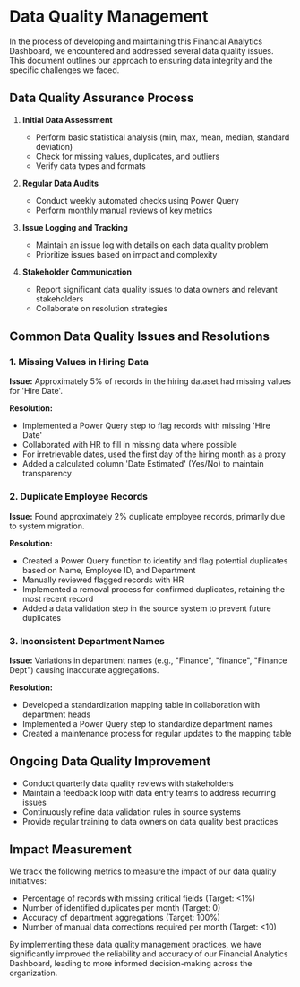 # Data Quality Management

In the process of developing and maintaining this Financial Analytics Dashboard, we encountered and addressed several data quality issues. This document outlines our approach to ensuring data integrity and the specific challenges we faced.

## Data Quality Assurance Process

1. **Initial Data Assessment**
   - Perform basic statistical analysis (min, max, mean, median, standard deviation)
   - Check for missing values, duplicates, and outliers
   - Verify data types and formats

2. **Regular Data Audits**
   - Conduct weekly automated checks using Power Query
   - Perform monthly manual reviews of key metrics

3. **Issue Logging and Tracking**
   - Maintain an issue log with details on each data quality problem
   - Prioritize issues based on impact and complexity

4. **Stakeholder Communication**
   - Report significant data quality issues to data owners and relevant stakeholders
   - Collaborate on resolution strategies

## Common Data Quality Issues and Resolutions

### 1. Missing Values in Hiring Data

**Issue:** Approximately 5% of records in the hiring dataset had missing values for 'Hire Date'.

**Resolution:**
- Implemented a Power Query step to flag records with missing 'Hire Date'
- Collaborated with HR to fill in missing data where possible
- For irretrievable dates, used the first day of the hiring month as a proxy
- Added a calculated column 'Date Estimated' (Yes/No) to maintain transparency

### 2. Duplicate Employee Records

**Issue:** Found approximately 2% duplicate employee records, primarily due to system migration.

**Resolution:**
- Created a Power Query function to identify and flag potential duplicates based on Name, Employee ID, and Department
- Manually reviewed flagged records with HR
- Implemented a removal process for confirmed duplicates, retaining the most recent record
- Added a data validation step in the source system to prevent future duplicates

### 3. Inconsistent Department Names

**Issue:** Variations in department names (e.g., "Finance", "finance", "Finance Dept") causing inaccurate aggregations.

**Resolution:**
- Developed a standardization mapping table in collaboration with department heads
- Implemented a Power Query step to standardize department names
- Created a maintenance process for regular updates to the mapping table


## Ongoing Data Quality Improvement

- Conduct quarterly data quality reviews with stakeholders
- Maintain a feedback loop with data entry teams to address recurring issues
- Continuously refine data validation rules in source systems
- Provide regular training to data owners on data quality best practices

## Impact Measurement

We track the following metrics to measure the impact of our data quality initiatives:
- Percentage of records with missing critical fields (Target: <1%)
- Number of identified duplicates per month (Target: 0)
- Accuracy of department aggregations (Target: 100%)
- Number of manual data corrections required per month (Target: <10)

By implementing these data quality management practices, we have significantly improved the reliability and accuracy of our Financial Analytics Dashboard, leading to more informed decision-making across the organization.